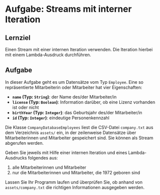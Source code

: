 # Aufgabe: Streams mit interner Iteration

## Lernziel

Einen Stream mit einer internen Iteration verwenden. Die Iteration hierbei mit einem Lambda-Ausdruck durchführen.

## Aufgabe

In dieser Aufgabe geht es um Datensätze vom Typ `Employee`. Eine so repräsentierte Mitarbeiterin oder Mitarbeiter hat vier Eigenschaften:

- **`name` (Typ: `String`)**: der Name des/der Mitarbeiter/in
- **`license` (Typ: `Boolean`)**: Information darüber, ob eine Lizenz vorhanden ist oder nicht
- **`birthYear` (Typ: `Integer`)**: das Geburtsjahr des/der Mitarbeiter/in
- **`id` (Typ: `Integer`)**: eindeutige Personenkennzahl

Die Klasse `CompanyDatabaseEmployees` liest die CSV-Datei `company.txt` aus dem Verzeichnis `assets/` ein, in der zeilenweise Datensätze über Mitarbeiterinnen und Mitarbeiter gespeichert sind. Sie können als Stream abgerufen werden. 

Geben Sie jeweils mit Hilfe einer internen Iteration und eines Lambda-Ausdrucks folgendes aus:
  1. alle Mitarbeiterinnen und Mitarbeiter  
  2. nur die Mitarbeiterinnen und Mitarbeiter, die 1972 geboren sind  

Lassen Sie Ihr Programm laufen und überprüfen Sie, ob anhand von `assets/company.txt` die richtigen Informationen ausgegeben werden.